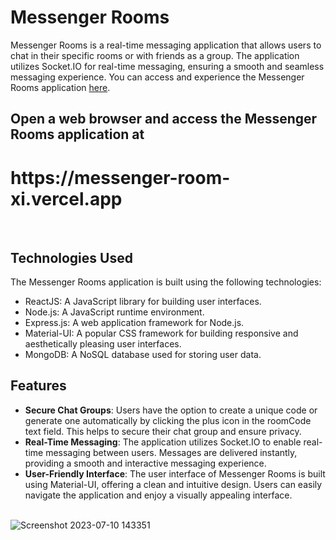 # Messenger Rooms

Messenger Rooms is a real-time messaging application that allows users to chat in their specific rooms or with friends as a group. The application utilizes Socket.IO for real-time messaging, ensuring a smooth and seamless messaging experience. You can access and experience the Messenger Rooms application [here](https://messenger-room-xi.vercel.app/).

 <h2> Open a web browser and access the Messenger Rooms application at <h1> https://messenger-room-xi.vercel.app </h1> </h2>
<br/>

## Technologies Used

The Messenger Rooms application is built using the following technologies:

- ReactJS: A JavaScript library for building user interfaces.
- Node.js: A JavaScript runtime environment.
- Express.js: A web application framework for Node.js.
- Material-UI: A popular CSS framework for building responsive and aesthetically pleasing user interfaces.
- MongoDB: A NoSQL database used for storing user data.

## Features

- **Secure Chat Groups**: Users have the option to create a unique code or generate one automatically by clicking the plus icon in the roomCode text field. This helps to secure their chat group and ensure privacy.
- **Real-Time Messaging**: The application utilizes Socket.IO to enable real-time messaging between users. Messages are delivered instantly, providing a smooth and interactive messaging experience.
- **User-Friendly Interface**: The user interface of Messenger Rooms is built using Material-UI, offering a clean and intuitive design. Users can easily navigate the application and enjoy a visually appealing interface.
<br/> <br/>

![Screenshot 2023-07-10 143351](https://github.com/nijaskhan/Messenger-room/assets/92925838/ab9e2ab6-89fa-425f-b2e0-2086a09822ed)

